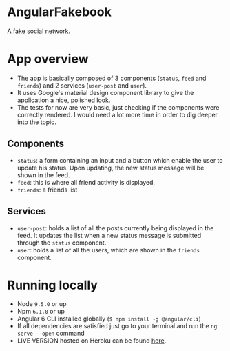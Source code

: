 # AngularFakebook

A fake social network.

# App overview

- The app is basically composed of 3 components (`status`, `feed` and `friends`) and 2 services (`user-post` and `user`).
- It uses Google's material design component library to give the application a nice, polished look.
- The tests for now are very basic, just checking if the components were correctly rendered. I would need a lot more time in order to dig deeper into the topic.

## Components

- `status`: a form containing an input and a button which enable the user to update his status. Upon updating, the new status message will be shown in the feed.
- `feed`: this is where all friend activity is displayed.
- `friends`: a friends list

## Services

- `user-post`: holds a list of all the posts currently being displayed in the feed. It updates the list when a new status message is submitted through the `status` component.
- `user`: holds a list of all the users, which are shown in the `friends` component.

# Running locally

- Node `9.5.0` or up
- Npm `6.1.0` or up
- Angular 6 CLI installed globally (`$ npm install -g @angular/cli`)
- If all dependencies are satisfied just go to your terminal and run the `ng serve --open` command
- LIVE VERSION hosted on Heroku can be found [here](https://angular-fakebook.herokuapp.com/).
